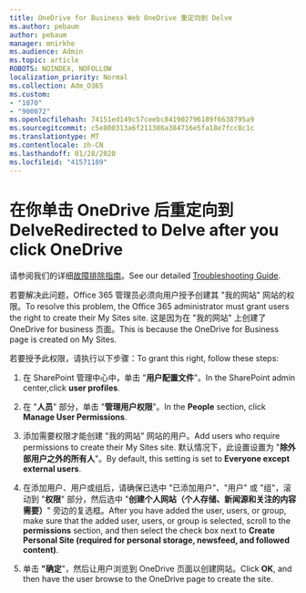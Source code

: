 ```yaml
---
title: OneDrive for Business Web OneDrive 重定向到 Delve
ms.author: pebaum
author: pebaum
manager: mnirkhe
ms.audience: Admin
ms.topic: article
ROBOTS: NOINDEX, NOFOLLOW
localization_priority: Normal
ms.collection: Adm_O365
ms.custom:
- "1870"
- "900072"
ms.openlocfilehash: 74151ed149c57ceebc841902796189f6638795a9
ms.sourcegitcommit: c5e800313a6f211386a384716e5fa18e7fcc8c1c
ms.translationtype: MT
ms.contentlocale: zh-CN
ms.lasthandoff: 01/28/2020
ms.locfileid: "41571189"
---
```

# <a name="redirected-to-delve-after-you-click-onedrive"></a><span data-ttu-id="45b03-102">在你单击 OneDrive 后重定向到 Delve</span><span class="sxs-lookup"><span data-stu-id="45b03-102">Redirected to Delve after you click OneDrive</span></span>

<span data-ttu-id="45b03-103">请参阅我们的详细[故障排除指南](https://docs.microsoft.com/sharepoint/support/sites/troubleshooting-guide-for-sites-stopped-at-provisioning)。</span><span class="sxs-lookup"><span data-stu-id="45b03-103">See our detailed [Troubleshooting Guide](https://docs.microsoft.com/sharepoint/support/sites/troubleshooting-guide-for-sites-stopped-at-provisioning).</span></span>

<span data-ttu-id="45b03-104">若要解决此问题，Office 365 管理员必须向用户授予创建其 "我的网站" 网站的权限。</span><span class="sxs-lookup"><span data-stu-id="45b03-104">To resolve this problem, the Office 365 administrator must grant users the right to create their My Sites site.</span></span> <span data-ttu-id="45b03-105">这是因为在 "我的网站" 上创建了 OneDrive for business 页面。</span><span class="sxs-lookup"><span data-stu-id="45b03-105">This is because the OneDrive for Business page is created on My Sites.</span></span>

<span data-ttu-id="45b03-106">若要授予此权限，请执行以下步骤：</span><span class="sxs-lookup"><span data-stu-id="45b03-106">To grant this right, follow these steps:</span></span>

1. <span data-ttu-id="45b03-107">在 SharePoint 管理中心中，单击 "**用户配置文件**"。</span><span class="sxs-lookup"><span data-stu-id="45b03-107">In the SharePoint admin center,click **user profiles**.</span></span>

2. <span data-ttu-id="45b03-108">在 "**人员**" 部分，单击 "**管理用户权限**"。</span><span class="sxs-lookup"><span data-stu-id="45b03-108">In the **People** section, click **Manage User Permissions**.</span></span>

3. <span data-ttu-id="45b03-109">添加需要权限才能创建 "我的网站" 网站的用户。</span><span class="sxs-lookup"><span data-stu-id="45b03-109">Add users who require permissions to create their My Sites site.</span></span> <span data-ttu-id="45b03-110">默认情况下，此设置设置为 "**除外部用户之外的所有人**"。</span><span class="sxs-lookup"><span data-stu-id="45b03-110">By default, this setting is set to **Everyone except external users**.</span></span>

4. <span data-ttu-id="45b03-111">在添加用户、用户或组后，请确保已选中 "已添加用户"、"用户" 或 "组"，滚动到 "**权限**" 部分，然后选中 "**创建个人网站（个人存储、新闻源和关注的内容需要）**" 旁边的复选框。</span><span class="sxs-lookup"><span data-stu-id="45b03-111">After you have added the user, users, or group, make sure that the added user, users, or group is selected, scroll to the **permissions** section, and then select the check box next to **Create Personal Site (required for personal storage, newsfeed, and followed content)**.</span></span>

5. <span data-ttu-id="45b03-112">单击 **"确定**"，然后让用户浏览到 OneDrive 页面以创建网站。</span><span class="sxs-lookup"><span data-stu-id="45b03-112">Click **OK**, and then have the user browse to the OneDrive page to create the site.</span></span>
